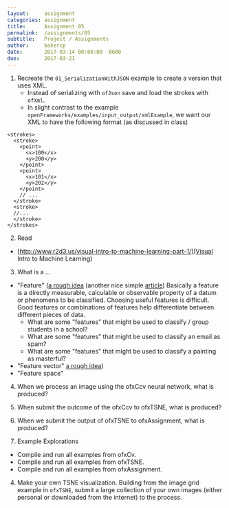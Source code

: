 ```yaml
---
layout:     assignment
categories: assignment
title:      Assignment 05
permalink:  /assignments/05
subtitle:   Project / Assignments
author:     bakercp
date:       2017-03-14 00:00:00 -0600
due:        2017-03-21
---
```


1. Recreate the `01_SerializationWithJSON` example to create a version that uses XML.
    - Instead of serializing with `ofJson` save and load the strokes with `ofXml`.
    - In slight contrast to the example `openFrameworks/examples/input_output/xmlExample`, we want our XML to have the following format (as discussed in class)

```
<strokes>
  <stroke>
    <point>
      <x>100</x>
      <y>200</y>
    </point>
    <point>
      <x>101</x>
      <y>202</y>
    </point>
    // ...
  </stroke>
  <stroke>
  //...
  </stroke>
</strokes>
```

2. Read
  - [http://www.r2d3.us/visual-intro-to-machine-learning-part-1/](Visual Intro to Machine Learning)

3. What is a ...
  - "Feature" ([a rough idea](https://en.wikipedia.org/wiki/Feature_(machine_learning)) (another nice simple [article](https://nudgr.io/blog/building-a-machine-learning-product-data-and-features/)) Basically a feature is a directly measurable, calculable or observable property of a datum or phenomena to be classified. Choosing useful features is difficult. Good features or combinations of features help differentiate between different pieces of data.  
    - What are some "features" that might be used to classify / group students in a school?
    - What are some "features" that might be used to classify an email as spam?
    - What are some "features" that might be used to classify a painting as masterful?
  - "Feature vector" [a rough idea](https://en.wikipedia.org/wiki/Feature_vector))
  - "Feature space"

4. When we process an image using the ofxCcv neural network, what is produced?

5. When submit the outcome of the ofxCcv to ofxTSNE, what is produced?

6. When we submit the output of ofxTSNE to ofxAssignment, what is produced?

2. Example Explorations
  - Compile and run all examples from ofxCv.
  - Compile and run all examples from ofxTSNE.
  - Compile and run all examples from ofxAssignment.

4. Make your own TSNE visualization.  Building from the image grid example in `ofxTSNE`, submit a large collection of your own images (either personal or downloaded from the internet) to the process.
